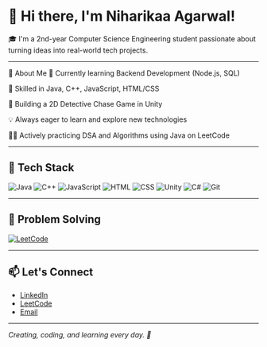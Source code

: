 # 👋 Hi there, I'm Niharikaa Agarwal!

🎓 I'm a 2nd-year Computer Science Engineering student passionate about turning ideas into real-world tech projects.

---

🚀 About Me
🌱 Currently learning Backend Development (Node.js, SQL)

🔧 Skilled in Java, C++, JavaScript, HTML/CSS

👾 Building a 2D Detective Chase Game in Unity

💡 Always eager to learn and explore new technologies

👩‍💻 Actively practicing DSA and Algorithms using Java on LeetCode

---

## 📌 Tech Stack

![Java](https://img.shields.io/badge/-Java-orange?logo=java&logoColor=white)
![C++](https://img.shields.io/badge/-C++-00599C?logo=c%2B%2B&logoColor=white)
![JavaScript](https://img.shields.io/badge/-JavaScript-F7DF1E?logo=javascript&logoColor=black)
![HTML](https://img.shields.io/badge/-HTML5-E34F26?logo=html5&logoColor=white)
![CSS](https://img.shields.io/badge/-CSS3-1572B6?logo=css3&logoColor=white)
![Unity](https://img.shields.io/badge/-Unity-000000?logo=unity&logoColor=white)
![C#](https://img.shields.io/badge/-C%23-239120?logo=c-sharp&logoColor=white)
![Git](https://img.shields.io/badge/-Git-F05032?logo=git&logoColor=white)

---

## 🧠 Problem Solving

[![LeetCode](https://img.shields.io/badge/LeetCode-Visit_My_Profile-orange)](https://leetcode.com/u/Niharikaa_agarwal/)

---

## 📫 Let's Connect

- [LinkedIn](https://www.linkedin.com/in/niharikaa-agarwal-b74659306/)
- [LeetCode](https://leetcode.com/u/Niharikaa_agarwal/)
- [Email](mailto:aggl.niharikaa@gmail.com)

---

*Creating, coding, and learning every day. 🚀*

